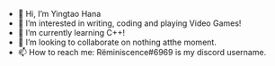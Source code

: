 - 👋 Hi, I’m Yingtao Hana
- 👀 I’m interested in writing, coding and playing Video Games!
- 🌱 I’m currently learning C++!
- 💞️ I’m looking to collaborate on nothing atthe moment.
- 📫 How to reach me: Rëminiscence#6969 is my discord username.

<!---
ShurelyaRequiem/ShurelyaRequiem is a ✨ special ✨ repository because its `README.md` (this file) appears on your GitHub profile.
You can click the Preview link to take a look at your changes.
--->
